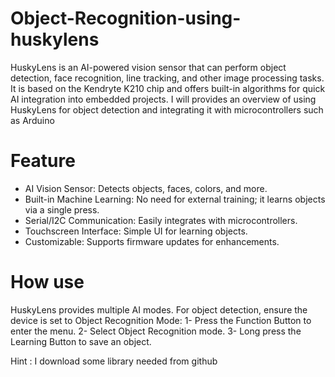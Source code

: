 # Object-Recognition-using-huskylens

HuskyLens is an AI-powered vision sensor that can perform object detection, face recognition, line tracking, and other image processing tasks. It is based on the Kendryte K210 chip and offers built-in algorithms for quick AI integration into embedded projects.
I will provides an overview of using HuskyLens for object detection and integrating it with microcontrollers such as Arduino

# Feature 
- AI Vision Sensor: Detects objects, faces, colors, and more.
- Built-in Machine Learning: No need for external training; it learns objects via a single press.
- Serial/I2C Communication: Easily integrates with microcontrollers.
- Touchscreen Interface: Simple UI for learning objects.
- Customizable: Supports firmware updates for enhancements.

# How use 
HuskyLens provides multiple AI modes. For object detection, ensure the device is set to Object Recognition Mode:
1- Press the Function Button to enter the menu.
2- Select Object Recognition mode.
3- Long press the Learning Button to save an object.

Hint : I download some library needed from github

